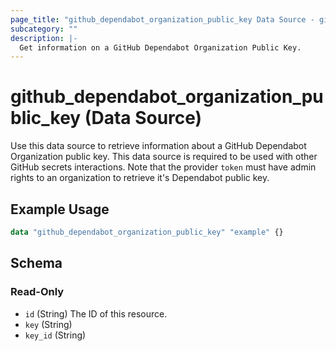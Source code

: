 ```yaml
---
page_title: "github_dependabot_organization_public_key Data Source - github"
subcategory: ""
description: |-
  Get information on a GitHub Dependabot Organization Public Key.
---
```


# github_dependabot_organization_public_key (Data Source)

Use this data source to retrieve information about a GitHub Dependabot Organization public key. This data source is required to be used with other GitHub secrets interactions. Note that the provider `token` must have admin rights to an organization to retrieve it's Dependabot public key.

## Example Usage

```terraform
data "github_dependabot_organization_public_key" "example" {}
```

<!-- schema generated by tfplugindocs -->
## Schema

### Read-Only

- `id` (String) The ID of this resource.
- `key` (String)
- `key_id` (String)
